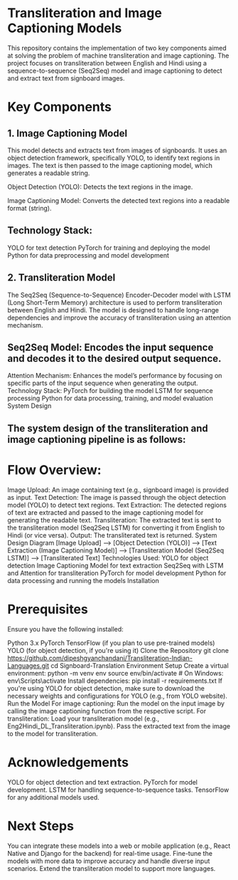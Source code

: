 # Transliteration and Image Captioning Models

This repository contains the implementation of two key components aimed at solving the problem of machine transliteration and image captioning. The project focuses on transliteration between English and Hindi using a sequence-to-sequence (Seq2Seq) model and image captioning to detect and extract text from signboard images.

# Key Components

## 1. Image Captioning Model
This model detects and extracts text from images of signboards. It uses an object detection framework, specifically YOLO, to identify text regions in images. The text is then passed to the image captioning model, which generates a readable string.

Object Detection (YOLO): Detects the text regions in the image.

Image Captioning Model: Converts the detected text regions into a readable format (string).

## Technology Stack:
YOLO for text detection
PyTorch for training and deploying the model
Python for data preprocessing and model development

## 2. Transliteration Model
The Seq2Seq (Sequence-to-Sequence) Encoder-Decoder model with LSTM (Long Short-Term Memory) architecture is used to perform transliteration between English and Hindi. The model is designed to handle long-range dependencies and improve the accuracy of transliteration using an attention mechanism.

## Seq2Seq Model: Encodes the input sequence and decodes it to the desired output sequence.
Attention Mechanism: Enhances the model’s performance by focusing on specific parts of the input sequence when generating the output.
Technology Stack:
PyTorch for building the model
LSTM for sequence processing
Python for data processing, training, and model evaluation
System Design

## The system design of the transliteration and image captioning pipeline is as follows:

# Flow Overview:
Image Upload: An image containing text (e.g., signboard image) is provided as input.
Text Detection:
The image is passed through the object detection model (YOLO) to detect text regions.
Text Extraction:
The detected regions of text are extracted and passed to the image captioning model for generating the readable text.
Transliteration:
The extracted text is sent to the transliteration model (Seq2Seq LSTM) for converting it from English to Hindi (or vice versa).
Output: The transliterated text is returned.
System Design Diagram
[Image Upload] --> [Object Detection (YOLO)] --> [Text Extraction (Image Captioning Model)] --> [Transliteration Model (Seq2Seq LSTM)] --> [Transliterated Text]
Technologies Used:
YOLO for object detection
Image Captioning Model for text extraction
Seq2Seq with LSTM and Attention for transliteration
PyTorch for model development
Python for data processing and running the models
Installation

# Prerequisites
Ensure you have the following installed:

Python 3.x
PyTorch
TensorFlow (if you plan to use pre-trained models)
YOLO (for object detection, if you're using it)
Clone the Repository
git clone https://github.com/dipeshgyanchandani/Transliteration-Indian-Languages.git
cd Signboard-Translation
Environment Setup
Create a virtual environment:
python -m venv env
source env/bin/activate  # On Windows: env\Scripts\activate
Install dependencies:
pip install -r requirements.txt
If you're using YOLO for object detection, make sure to download the necessary weights and configurations for YOLO (e.g., from YOLO website).
Run the Model
For image captioning:
Run the model on the input image by calling the image captioning function from the respective script.
For transliteration:
Load your transliteration model (e.g., Eng2Hindi_DL_Transliteration.ipynb).
Pass the extracted text from the image to the model for transliteration.
# Acknowledgements

YOLO for object detection and text extraction.
PyTorch for model development.
LSTM for handling sequence-to-sequence tasks.
TensorFlow for any additional models used.

# Next Steps

You can integrate these models into a web or mobile application (e.g., React Native and Django for the backend) for real-time usage.
Fine-tune the models with more data to improve accuracy and handle diverse input scenarios.
Extend the transliteration model to support more languages.
